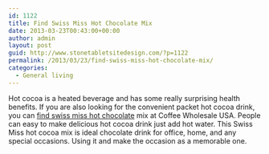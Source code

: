 ```yaml
---
id: 1122
title: Find Swiss Miss Hot Chocolate Mix
date: 2013-03-23T00:43:00+00:00
author: admin
layout: post
guid: http://www.stonetabletsitedesign.com/?p=1122
permalink: /2013/03/23/find-swiss-miss-hot-chocolate-mix/
categories:
  - General living
---
```

Hot cocoa is a heated beverage and has some really surprising health benefits. If you are also looking for the convenient packet hot cocoa drink, you can [find swiss miss hot chocolate](http://www.cw-usa.com/hotcocoa-swiss-miss-singleserving-mini-marshmallows-box.html) mix at Coffee Wholesale USA. People can easy to make delicious hot cocoa drink just add hot water. This Swiss Miss hot cocoa mix is ideal chocolate drink for office, home, and any special occasions. Using it and make the occasion as a memorable one.